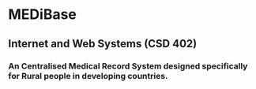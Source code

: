 # MEDiBase
## Internet and Web Systems (CSD 402)

### An Centralised Medical Record System designed specifically for Rural people in developing countries.

